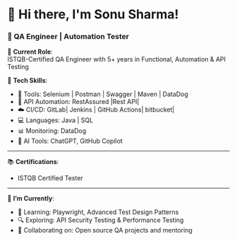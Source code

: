 # 👋 Hi there, I'm Sonu Sharma!

### 🧪  QA Engineer | Automation Tester 



💼 **Current Role**:  
ISTQB-Certified QA Engineer with 5+ years in Functional, Automation & API Testing

📌 **Tech Skills**:
- 🚀 Tools: Selenium | Postman | Swagger | Maven | DataDog
- 📡 API Automation: RestAssured |Rest API| 
- ☁️ CI/CD: GitLab| Jenkins | GitHub Actions| bitbucket|
- 💻 Languages: Java | SQL
- 📊 Monitoring: DataDog 
- 🧠 AI Tools: ChatGPT, GitHub Copilot

---

📚 **Certifications**:
- ISTQB Certified Tester


---

🎯 **I’m Currently**:
- 📖 Learning: Playwright, Advanced Test Design Patterns
- 🔍 Exploring: API Security Testing & Performance Testing
- 🤝 Collaborating on: Open source QA projects and mentoring
